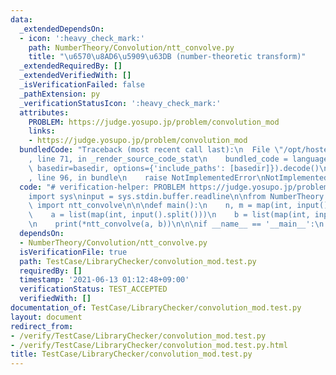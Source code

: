 ```yaml
---
data:
  _extendedDependsOn:
  - icon: ':heavy_check_mark:'
    path: NumberTheory/Convolution/ntt_convolve.py
    title: "\u6570\u8AD6\u5909\u63DB (number-theoretic transform)"
  _extendedRequiredBy: []
  _extendedVerifiedWith: []
  _isVerificationFailed: false
  _pathExtension: py
  _verificationStatusIcon: ':heavy_check_mark:'
  attributes:
    PROBLEM: https://judge.yosupo.jp/problem/convolution_mod
    links:
    - https://judge.yosupo.jp/problem/convolution_mod
  bundledCode: "Traceback (most recent call last):\n  File \"/opt/hostedtoolcache/Python/3.9.7/x64/lib/python3.9/site-packages/onlinejudge_verify/documentation/build.py\"\
    , line 71, in _render_source_code_stat\n    bundled_code = language.bundle(stat.path,\
    \ basedir=basedir, options={'include_paths': [basedir]}).decode()\n  File \"/opt/hostedtoolcache/Python/3.9.7/x64/lib/python3.9/site-packages/onlinejudge_verify/languages/python.py\"\
    , line 96, in bundle\n    raise NotImplementedError\nNotImplementedError\n"
  code: "# verification-helper: PROBLEM https://judge.yosupo.jp/problem/convolution_mod\n\
    import sys\ninput = sys.stdin.buffer.readline\n\nfrom NumberTheory.Convolution.ntt_convolve\
    \ import ntt_convolve\n\n\ndef main():\n    n, m = map(int, input().split())\n\
    \    a = list(map(int, input().split()))\n    b = list(map(int, input().split()))\n\
    \n    print(*ntt_convolve(a, b))\n\n\nif __name__ == '__main__':\n    main()\n"
  dependsOn:
  - NumberTheory/Convolution/ntt_convolve.py
  isVerificationFile: true
  path: TestCase/LibraryChecker/convolution_mod.test.py
  requiredBy: []
  timestamp: '2021-06-13 01:12:48+09:00'
  verificationStatus: TEST_ACCEPTED
  verifiedWith: []
documentation_of: TestCase/LibraryChecker/convolution_mod.test.py
layout: document
redirect_from:
- /verify/TestCase/LibraryChecker/convolution_mod.test.py
- /verify/TestCase/LibraryChecker/convolution_mod.test.py.html
title: TestCase/LibraryChecker/convolution_mod.test.py
---
```

